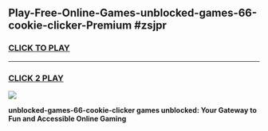 
## Play-Free-Online-Games-unblocked-games-66-cookie-clicker-Premium #zsjpr
<h3>
<a href="https://premium.freeplayer.one?title=unblocked-games-66-cookie-clicker&ref=8M">CLICK TO PLAY</a></h3>
<hr>

<h3>
<a href="https://premium.freeplayer.one?title=unblocked-games-66-cookie-clicker&ref=8M">CLICK 2 PLAY</a>
  
</h3>

<a href="https://premium.freeplayer.one?title=unblocked-games-66-cookie-clicker&ref=8M"><img src="https://clearcache.store/games.png"></a>


**unblocked-games-66-cookie-clicker games unblocked: Your Gateway to Fun and Accessible Online Gaming**
